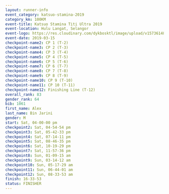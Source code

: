 ```yaml
--- 
layout: runner-info 
event_category: katsuo-stamina-2019 
category_km: 100KM 
event-title: Katsuo Stamina Titi Ultra 2019 
event-location: Hulu Langat, Selangor 
event-logo: https://res.cloudinary.com/dykbosktl/image/upload/v1573614825/Logo/Logo_p7ft6n.png 
event-date: 2019-03-15 
checkpoint-name2: CP 1 (T-2) 
checkpoint-name3: CP 2 (T-3) 
checkpoint-name4: CP 3 (T-4) 
checkpoint-name5: CP 4 (T-5) 
checkpoint-name6: CP 5 (T-6) 
checkpoint-name7: CP 6 (T-7) 
checkpoint-name8: CP 7 (T-8) 
checkpoint-name9: CP 8 (T-9) 
checkpoint-name10: CP 9 (T-10) 
checkpoint-name11: CP 10 (T-11) 
checkpoint-name12: Finishing Line (T-12) 
overall_rank: 83
gender_rank: 64
bib: 1061
first_name: Alex
last_name: Bin Jarini
gender: M
start: Sat, 04-00-00 pm
checkpoint2: Sat, 04-54-54 pm
checkpoint3: Sat, 05-42-33 pm
checkpoint4: Sat, 07-14-11 pm
checkpoint5: Sat, 08-46-35 pm
checkpoint6: Sat, 10-19-29 pm
checkpoint7: Sat, 11-57-36 pm
checkpoint8: Sun, 01-09-15 am
checkpoint9: Sun, 03-14-12 am
checkpoint10: Sun, 05-17-29 am
checkpoint11: Sun, 06-44-01 am
checkpoint12: Sun, 08-33-53 am
finish: 16-33-53
status: FINISHER
--- 
```

